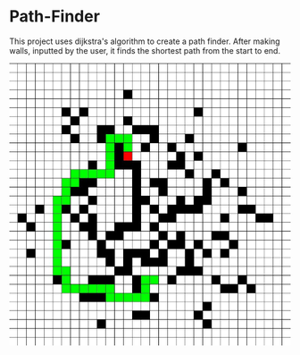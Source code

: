 # Path-Finder
 This project uses dijkstra's algorithm to create a path finder. After making walls, inputted by the user, it finds the shortest path from the start to end.

![](images/Maze.JPG) 
